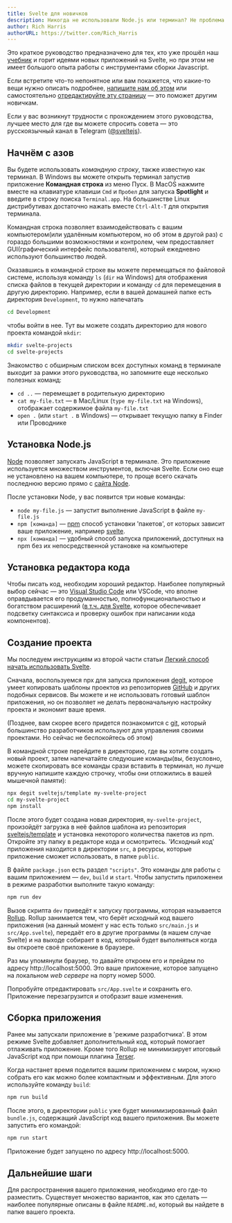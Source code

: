 ```yaml
---
title: Svelte для новичков
description: Никогда не использовали Node.js или терминал? Не проблема!
author: Rich Harris
authorURL: https://twitter.com/Rich_Harris
---
```


Это краткое руководство предназначено для тех, кто уже прошёл наш [учебник](/tutorial) и горит идеями новых приложений на Svelte, но при этом не имеет большого опыта работы с инструментами сборки Javascript. 

Если встретите что-то непонятное или вам покажется, что какие-то вещи нужно описать подробнее, [напишите нам об этом](https://github.com/sveltejs/svelte/issues) или самостоятельно [отредактируйте эту страницу](https://github.com/sveltejs/svelte/blob/master/site/content/blog/2019-04-16-svelte-for-new-developers.md) — это поможет другим новичкам.

Если у вас возникнут трудности с прохождением этого руководства, лучшее место для где вы можете спросить совета — это русскоязычный канал в Telegram ([@sveltejs](tg://resolve?domain=sveltejs)).


## Начнём с азов

Вы будете использовать *командную строку*, также известную как терминал. В Windows вы можете открыть терминал запустив приложение **Командная строка** из меню Пуск. В MacOS нажмите вместе на клавиатуре клавиши `Cmd` и `Пробел` для запуска **Spotlight** и введите в строку поиска `Terminal.app`. На большинстве Linux дистрибутивах достаточно нажать вместе `Ctrl-Alt-T` для открытия терминала. 

Командная строка позволяет взаимодействовать с вашим компьютером(или удалённым компьютером, но об этом в другой раз) с гораздо большими возможностями и контролем, чем предоставляет GUI(графический интерфейс пользователя), который ежедневно используют большинство людей. 

Оказавшись в командной строке вы можете перемещаться по файловой системе, используя команду `ls` (`dir` на Windows) для отображения списка файлов в текущей директории и команду `cd` для перемещения в другую директорию. Например, если в вашей домашней папке есть директория `Development`, то нужно напечатать

```bash
cd Development
```

чтобы войти в нее. Тут вы можете создать директорию для нового проекта командой `mkdir`:

```bash
mkdir svelte-projects
cd svelte-projects
```

Знакомство с обширным списком всех доступных команд в терминале выходит за рамки этого руководства, но запомните еще несколько полезных команд:

* `cd ..` — перемещает в родителькую директорию
* `cat my-file.txt` — в Mac/Linux (`type my-file.txt` на Windows), отображает содержимое файла `my-file.txt`
* `open .` (или `start .` в Windows) — открывает текущую папку в Finder или Проводнике


## Установка Node.js

[Node](https://nodejs.org/en/) позволяет запускать JavaScript в терминале. Это приложение используется множеством инструментов, включая Svelte. Если оно еще не установлено на вашем компьютере, то проще всего скачать последнюю версию прямо с [сайта Node](https://nodejs.org/en/).

После установки Node, у вас появится три новые команды:

* `node my-file.js` — запустит выполнение JavaScript в файле `my-file.js`
* `npm [команда]` — [npm](https://www.npmjs.com/) способ установки 'пакетов', от которых зависит ваше приложение, например [svelte](https://www.npmjs.com/package/svelte).
* `npx [команда]` — удобный способ запуска приложений, доступных на npm без их непосредственной установке на компьютере


## Установка редактора кода

Чтобы писать код, необходим хороший редактор. Наиболее популярный выбор сейчас — это [Visual Studio Code](https://code.visualstudio.com/) или VSCode, что вполне оправдывается его продуманностью, полнофункциональностью и богатством расширений ([в т.ч. для Svelte](https://marketplace.visualstudio.com/items?itemName=svelte.svelte-vscode), которое обеспечивает подсветку синтаксиса и проверку ошибок при написании кода компонентов).


## Создание проекта

Мы последуем инструкциям из второй части статьи [Легкий способ начать использовать Svelte](/blog/the-easiest-way-to-get-started).



Сначала, воспользуемся npx для запуска приложения [degit](https://github.com/Rich-Harris/degit), которое умеет копировать шаблоны проектов из репозиториев [GitHub](https://github.com) и других подобных сервисов. Вы можете и не использовать готовый шаблон приложения, но он позволяет не делать первоначальную настройку проекта и экономит ваше время.

(Позднее, вам скорее всего придется познакомится с [git](https://git-scm.com/), который большинство разработчиков используют для управления своими проектами. Но сейчас не беспокойтесь об этом)

В командной строке перейдите в директорию, где вы хотите создать новый проект, затем напечатайте следуюшие команды(вы, безусловно, можете скопировать все команды срази вставить в терминал, но лучше вручную напишите каждую строчку, чтобы они отложились в вашей мышечной памяти):

```bash
npx degit sveltejs/template my-svelte-project
cd my-svelte-project
npm install
```


После этого будет создана новая директория, `my-svelte-project`, произойдёт загрузка в неё файлов шаблона из репозитория [sveltejs/template](https://github.com/sveltejs/template) и установка некоторого количества пакетов из npm. Откройте эту папку в редакторе кода и осмотритесь. 'Исходный код' приложения находится в директории `src`, а ресурсы, которые приложение сможет использовать, в папке `public`.

В файле `package.json` есть раздел `"scripts"`. Это команды для работы с вашим приложением — `dev`, `build` и `start`. Чтобы запустить приложенеи в режиме разработки выполните такую команду:

```bash
npm run dev
```

Вызов скрипта `dev` приведёт к запуску программы, которая называется [Rollup](https://rollupjs.org/guide/en/). Rollup занимается тем, что берёт исходный код вашего приложения (на данный момент у нас есть только `src/main.js` и `src/App.svelte`), передаёт его в другие программы (в нашем случае Svelte) и на выходе собирает в код, который будет выполняться когда вы откроете своё приложение в браузере.

Раз мы упомянули браузер, то давайте откроем его и прейдем по адресу http://localhost:5000. Это ваше приложение, которое запущено на локальном *web сервере* на порту номер 5000.

Попробуйте отредактировать `src/App.svelte` и сохранить его. Приложение перезагрузится и отобразит ваше изменения. 


## Сборка приложения

Ранее мы запускали приложение в 'режиме разработчика'. В этом режиме Svelte добавляет дополнительный код, который помогает отлаживать приложение. Кроме того Rollup не минимизирует итоговый JavaScript код при помощи плагина [Terser](https://terser.org/).

Когда настанет время поделится вашим приложением с миром, нужно собрать его как можно более компактным и эффективным. Для этого используйте команду `build`:

```bash
npm run build
```

После этого, в директории `public` уже будет минимизированный файл `bundle.js`, содержащий JavaScript код вашего приложения. Вы можете запустить его командой:

```bash
npm run start
```

Приложение будет запущено по адресу http://localhost:5000.


## Дальнейшие шаги

Для распространения вашего приложения, необходимо его где-то разместить. Существует множество вариантов, как это сделать — наиболее популярные описаны в файле `README.md`, который вы найдете в папке вашего проекта.
